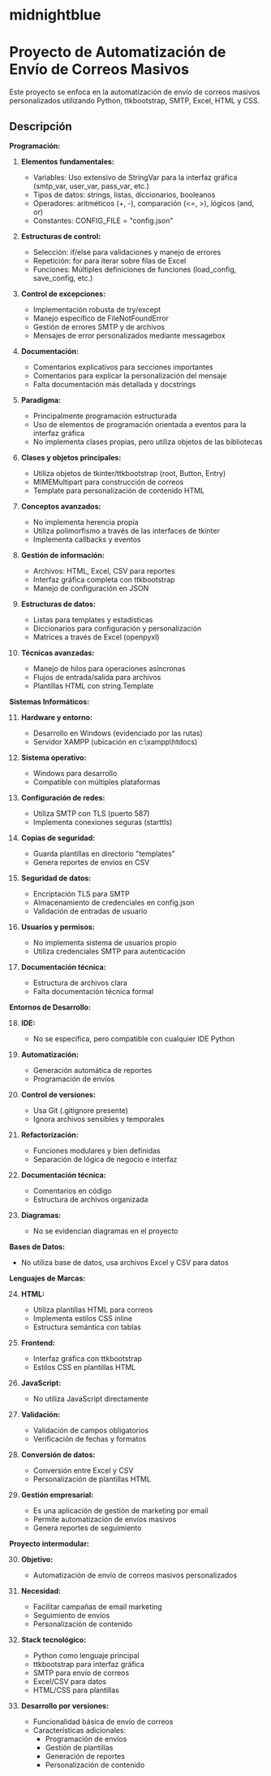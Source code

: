 # midnightblue
# Proyecto de Automatización de Envío de Correos Masivos

Este proyecto se enfoca en la automatización de envío de correos masivos personalizados utilizando Python, ttkbootstrap, SMTP, Excel, HTML y CSS.

## Descripción
**Programación:**

1. **Elementos fundamentales:**
   - Variables: Uso extensivo de StringVar para la interfaz gráfica (smtp_var, user_var, pass_var, etc.)
   - Tipos de datos: strings, listas, diccionarios, booleanos
   - Operadores: aritméticos (+, -), comparación (<=, >), lógicos (and, or)
   - Constantes: CONFIG_FILE = "config.json"

2. **Estructuras de control:**
   - Selección: if/else para validaciones y manejo de errores
   - Repetición: for para iterar sobre filas de Excel
   - Funciones: Múltiples definiciones de funciones (load_config, save_config, etc.)

3. **Control de excepciones:**
   - Implementación robusta de try/except
   - Manejo específico de FileNotFoundError
   - Gestión de errores SMTP y de archivos
   - Mensajes de error personalizados mediante messagebox

4. **Documentación:**
   - Comentarios explicativos para secciones importantes
   - Comentarios para explicar la personalización del mensaje
   - Falta documentación más detallada y docstrings

5. **Paradigma:**
   - Principalmente programación estructurada
   - Uso de elementos de programación orientada a eventos para la interfaz gráfica
   - No implementa clases propias, pero utiliza objetos de las bibliotecas

6. **Clases y objetos principales:**
   - Utiliza objetos de tkinter/ttkbootstrap (root, Button, Entry)
   - MIMEMultipart para construcción de correos
   - Template para personalización de contenido HTML

7. **Conceptos avanzados:**
   - No implementa herencia propia
   - Utiliza polimorfismo a través de las interfaces de tkinter
   - Implementa callbacks y eventos

8. **Gestión de información:**
   - Archivos: HTML, Excel, CSV para reportes
   - Interfaz gráfica completa con ttkbootstrap
   - Manejo de configuración en JSON

9. **Estructuras de datos:**
   - Listas para templates y estadísticas
   - Diccionarios para configuración y personalización
   - Matrices a través de Excel (openpyxl)

10. **Técnicas avanzadas:**
    - Manejo de hilos para operaciones asíncronas
    - Flujos de entrada/salida para archivos
    - Plantillas HTML con string.Template

**Sistemas Informáticos:**

11. **Hardware y entorno:**
    - Desarrollo en Windows (evidenciado por las rutas)
    - Servidor XAMPP (ubicación en c:\xampp\htdocs)

12. **Sistema operativo:**
    - Windows para desarrollo
    - Compatible con múltiples plataformas

13. **Configuración de redes:**
    - Utiliza SMTP con TLS (puerto 587)
    - Implementa conexiones seguras (starttls)

14. **Copias de seguridad:**
    - Guarda plantillas en directorio "templates"
    - Genera reportes de envíos en CSV

15. **Seguridad de datos:**
    - Encriptación TLS para SMTP
    - Almacenamiento de credenciales en config.json
    - Validación de entradas de usuario

16. **Usuarios y permisos:**
    - No implementa sistema de usuarios propio
    - Utiliza credenciales SMTP para autenticación

17. **Documentación técnica:**
    - Estructura de archivos clara
    - Falta documentación técnica formal

**Entornos de Desarrollo:**

18. **IDE:**
    - No se especifica, pero compatible con cualquier IDE Python

19. **Automatización:**
    - Generación automática de reportes
    - Programación de envíos

20. **Control de versiones:**
    - Usa Git (.gitignore presente)
    - Ignora archivos sensibles y temporales

21. **Refactorización:**
    - Funciones modulares y bien definidas
    - Separación de lógica de negocio e interfaz

22. **Documentación técnica:**
    - Comentarios en código
    - Estructura de archivos organizada

23. **Diagramas:**
    - No se evidencian diagramas en el proyecto

**Bases de Datos:**
- No utiliza base de datos, usa archivos Excel y CSV para datos

**Lenguajes de Marcas:**

24. **HTML:**
    - Utiliza plantillas HTML para correos
    - Implementa estilos CSS inline
    - Estructura semántica con tablas

25. **Frontend:**
    - Interfaz gráfica con ttkbootstrap
    - Estilos CSS en plantillas HTML

26. **JavaScript:**
    - No utiliza JavaScript directamente

27. **Validación:**
    - Validación de campos obligatorios
    - Verificación de fechas y formatos

28. **Conversión de datos:**
    - Conversión entre Excel y CSV
    - Personalización de plantillas HTML

29. **Gestión empresarial:**
    - Es una aplicación de gestión de marketing por email
    - Permite automatización de envíos masivos
    - Genera reportes de seguimiento

**Proyecto intermodular:**

30. **Objetivo:**
    - Automatización de envío de correos masivos personalizados

31. **Necesidad:**
    - Facilitar campañas de email marketing
    - Seguimiento de envíos
    - Personalización de contenido

32. **Stack tecnológico:**
    - Python como lenguaje principal
    - ttkbootstrap para interfaz gráfica
    - SMTP para envío de correos
    - Excel/CSV para datos
    - HTML/CSS para plantillas

33. **Desarrollo por versiones:**
    - Funcionalidad básica de envío de correos
    - Características adicionales:
      - Programación de envíos
      - Gestión de plantillas
      - Generación de reportes
      - Personalización de contenido

        